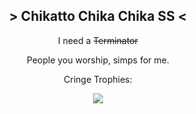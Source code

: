 <h2 align="center"> > Chikatto Chika Chika SS < </h2>
 
  <p align="center"> I need a <s>Terminator</s> </p>
  
  <p align="center"> People you worship, simps for me. </p>

  <p align="center"> Cringe Trophies: </p>
 
  <p align="center">
    <img src="https://github-profile-trophy.vercel.app/?username=VermeilChan&theme=onedark&column=8" class="center">
  </p>
